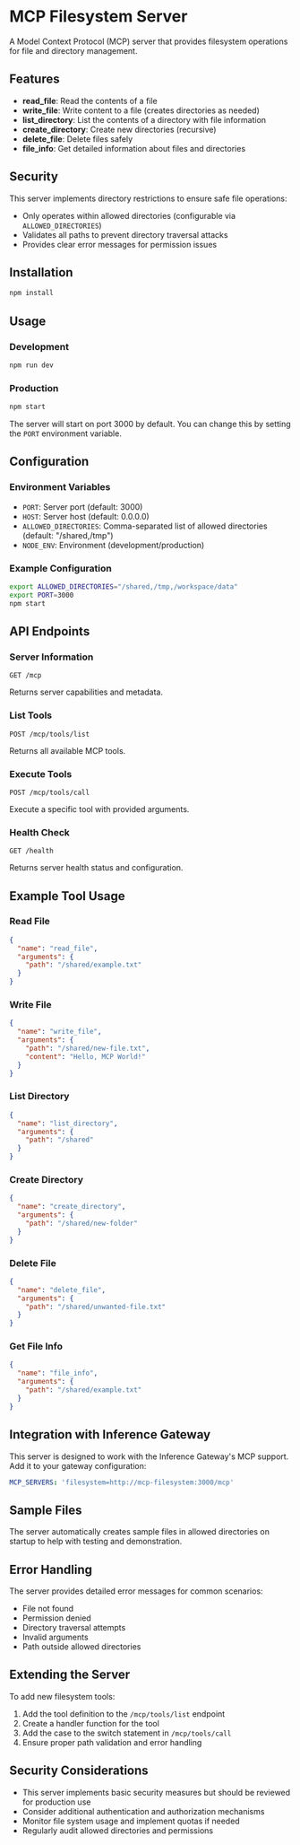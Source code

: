 # MCP Filesystem Server

A Model Context Protocol (MCP) server that provides filesystem operations for file and directory management.

## Features

- **read_file**: Read the contents of a file
- **write_file**: Write content to a file (creates directories as needed)
- **list_directory**: List the contents of a directory with file information
- **create_directory**: Create new directories (recursive)
- **delete_file**: Delete files safely
- **file_info**: Get detailed information about files and directories

## Security

This server implements directory restrictions to ensure safe file operations:

- Only operates within allowed directories (configurable via `ALLOWED_DIRECTORIES`)
- Validates all paths to prevent directory traversal attacks
- Provides clear error messages for permission issues

## Installation

```bash
npm install
```

## Usage

### Development

```bash
npm run dev
```

### Production

```bash
npm start
```

The server will start on port 3000 by default. You can change this by setting the `PORT` environment variable.

## Configuration

### Environment Variables

- `PORT`: Server port (default: 3000)
- `HOST`: Server host (default: 0.0.0.0)
- `ALLOWED_DIRECTORIES`: Comma-separated list of allowed directories (default: "/shared,/tmp")
- `NODE_ENV`: Environment (development/production)

### Example Configuration

```bash
export ALLOWED_DIRECTORIES="/shared,/tmp,/workspace/data"
export PORT=3000
npm start
```

## API Endpoints

### Server Information

```
GET /mcp
```

Returns server capabilities and metadata.

### List Tools

```
POST /mcp/tools/list
```

Returns all available MCP tools.

### Execute Tools

```
POST /mcp/tools/call
```

Execute a specific tool with provided arguments.

### Health Check

```
GET /health
```

Returns server health status and configuration.

## Example Tool Usage

### Read File

```json
{
  "name": "read_file",
  "arguments": {
    "path": "/shared/example.txt"
  }
}
```

### Write File

```json
{
  "name": "write_file",
  "arguments": {
    "path": "/shared/new-file.txt",
    "content": "Hello, MCP World!"
  }
}
```

### List Directory

```json
{
  "name": "list_directory",
  "arguments": {
    "path": "/shared"
  }
}
```

### Create Directory

```json
{
  "name": "create_directory",
  "arguments": {
    "path": "/shared/new-folder"
  }
}
```

### Delete File

```json
{
  "name": "delete_file",
  "arguments": {
    "path": "/shared/unwanted-file.txt"
  }
}
```

### Get File Info

```json
{
  "name": "file_info",
  "arguments": {
    "path": "/shared/example.txt"
  }
}
```

## Integration with Inference Gateway

This server is designed to work with the Inference Gateway's MCP support. Add it to your gateway configuration:

```yaml
MCP_SERVERS: 'filesystem=http://mcp-filesystem:3000/mcp'
```

## Sample Files

The server automatically creates sample files in allowed directories on startup to help with testing and demonstration.

## Error Handling

The server provides detailed error messages for common scenarios:

- File not found
- Permission denied
- Directory traversal attempts
- Invalid arguments
- Path outside allowed directories

## Extending the Server

To add new filesystem tools:

1. Add the tool definition to the `/mcp/tools/list` endpoint
2. Create a handler function for the tool
3. Add the case to the switch statement in `/mcp/tools/call`
4. Ensure proper path validation and error handling

## Security Considerations

- This server implements basic security measures but should be reviewed for production use
- Consider additional authentication and authorization mechanisms
- Monitor file system usage and implement quotas if needed
- Regularly audit allowed directories and permissions
